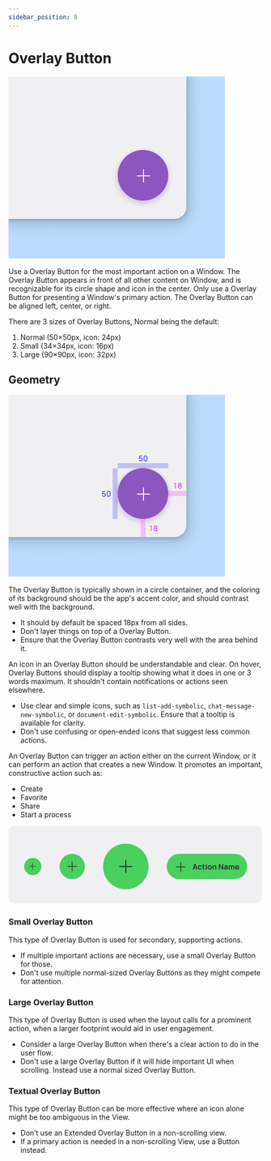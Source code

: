 ```yaml
---
sidebar_position: 8
---
```


# Overlay Button

![](/assets/overlay_button.png)

Use a Overlay Button for the most important action on a Window. The Overlay Button appears in front of all other content on Window, and is recognizable for its circle shape and icon in the center. Only use a Overlay Button for presenting a Window's primary action. The Overlay Button can be aligned left, center, or right.

There are 3 sizes of Overlay Buttons, Normal being the default:

1. Normal (50×50px, icon: 24px)
2. Small (34×34px, icon: 16px)
3. Large (90×90px, icon: 32px)

## Geometry

![](/assets/overlay_button_geo.png)

The Overlay Button is typically shown in a circle container, and the coloring of its background should be the app's accent color, and should contrast well with the background.

- It should by default be spaced 18px from all sides.
- Don't layer things on top of a Overlay Button.
- Ensure that the Overlay Button contrasts very well with the area behind it.

An icon in an Overlay Button should be understandable and clear. On hover, Overlay Buttons should display a tooltip showing what it does in one or 3 words maximum. It shouldn't contain notifications or actions seen elsewhere.

- Use clear and simple icons, such as `list-add-symbolic`, `chat-message-new-symbolic`, or `document-edit-symbolic`. Ensure that a tooltip is available for clarity.
- Don't use confusing or open-ended icons that suggest less common actions.

An Overlay Button can trigger an action either on the current Window, or it can perform an action that creates a new Window.
It promotes an important, constructive action such as:

- Create
- Favorite
- Share
- Start a process

![](/assets/overlay_button_types.png)

### Small Overlay Button

This type of Overlay Button is used for secondary, supporting actions.

- If multiple important actions are necessary, use a small Overlay Button for those.
- Don't use multiple normal-sized Overlay Buttons as they might compete for attention.

### Large Overlay Button

This type of Overlay Button is used when the layout calls for a prominent action, when a larger footprint would aid in user engagement.

- Consider a large Overlay Button when there's a clear action to do in the user flow.
- Don't use a large Overlay Button if it will hide important UI when scrolling. Instead use a normal sized Overlay Button.

### Textual Overlay Button

This type of Overlay Button can be more effective where an icon alone might be too ambiguous in the View.

- Don’t use an Extended Overlay Button in a non-scrolling view.
- If a primary action is needed in a non-scrolling View, use a Button instead.
